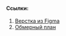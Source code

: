 #### Ссылки:
1. [Верстка из Figma](https://kaa88.github.io/test_stworka/)
2. [Обмерный план](https://kaa88.github.io/test_stworka/obmerny_plan/index.html)
